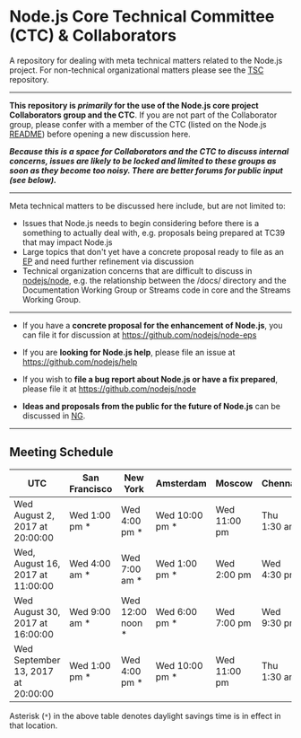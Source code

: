 # Node.js Core Technical Committee (CTC) & Collaborators

A repository for dealing with meta technical matters related to the Node.js project. For non-technical organizational matters please see the [TSC](https://github.com/nodejs/TSC) repository.

------------------------------

**This repository is _primarily_ for the use of the Node.js core project Collaborators group and the CTC**. If you are not part of the Collaborator group, please confer with a member of the CTC (listed on the Node.js [README](https://github.com/nodejs/node#ctc-core-technical-committee)) before opening a new discussion here.

***Because this is a space for Collaborators and the CTC to discuss internal concerns, issues are likely to be locked and limited to these groups as soon as they become too noisy. There are better forums for public input (see below).***

------------------------------

Meta technical matters to be discussed here include, but are not limited to:

* Issues that Node.js needs to begin considering before there is a something to actually deal with, e.g. proposals being prepared at TC39 that may impact Node.js
* Large topics that don't yet have a concrete proposal ready to file as an [EP](https://github.com/nodejs/node-eps) and need further refinement via discussion
* Technical organization concerns that are difficult to discuss in [nodejs/node](https://github.com/nodejs/node), e.g. the relationship between the /docs/ directory and the Documentation Working Group or Streams code in core and the Streams Working Group.

------------------------------

* If you have a **concrete proposal for the enhancement of Node.js**, you can file it for discussion at https://github.com/nodejs/node-eps

* If you are **looking for Node.js help**, please file an issue at https://github.com/nodejs/help

* If you wish to **file a bug report about Node.js or have a fix prepared**, please file it at https://github.com/nodejs/node

* **Ideas and proposals from the public for the future of Node.js** can be discussed in [NG](https://github.com/nodejs/ng).

------------------------------

## Meeting Schedule

|  UTC | San Francisco  | New York | Amsterdam | Moscow | Chennai | Shanghai | Tokyo | Sydney |
| ---- | -------------- | -------- | --------- | ------ | ------- | -------- | ----- | ------ |
| Wed August 2, 2017 at 20:00:00 | Wed 1:00 pm * | Wed 4:00 pm * | Wed 10:00 pm * | Wed 11:00 pm  | Thu 1:30 am | Thu 4:00 am | Thu 5:00 am | Thu 6:00 am |
| Wed, August 16, 2017 at 11:00:00 | Wed 4:00 am * | Wed 7:00 am * | Wed 1:00 pm * | Wed 2:00 pm | Wed 4:30 pm | Wed 7:00 pm | Wed 8:00 pm | Wed 9:00 pm |
| Wed August 30, 2017 at 16:00:00 | Wed 9:00 am * | Wed 12:00 noon * | Wed 6:00 pm * | Wed 7:00 pm | Wed 9:30 pm | Thu 12:00 midnight | Thu 1:00 am | Thu 2:00 am |
| Wed September 13, 2017 at 20:00:00 | Wed 1:00 pm * | Wed 4:00 pm * | Wed 10:00 pm * | Wed 11:00 pm | Thu 1:30 am | Thu 4:00 am | Thu 5:00 am | Thu 6:00 am |

Asterisk (`*`) in the above table denotes daylight savings time is in effect in that location.
